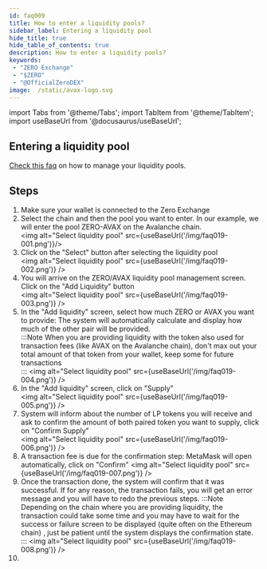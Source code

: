 ```yaml
---
id: faq009
title: How to enter a liquidity pools?
sidebar_label: Entering a liquidity pool
hide_title: true
hide_table_of_contents: true
description: How to enter a liquidity pools?
keywords:
 - "ZERO Exchange"
 - "$ZERO"
 - "@OfficialZeroDEX"
image:  /static/avax-logo.svg
---
```


import Tabs from '@theme/Tabs';
import TabItem from '@theme/TabItem';
import useBaseUrl from '@docusaurus/useBaseUrl';

## Entering a liquidity pool

[Check this faq](faq009.md) on how to manage your liquidity pools.

## Steps

1. Make sure your wallet is connected to the Zero Exchange 
1. Select the chain and then the pool you want to enter.  In our example, we will enter the pool ZERO-AVAX on the Avalanche chain.  
<img alt="Select liquidity pool" src={useBaseUrl('/img/faq019-001.png')}/>
1. Click on the "Select" button after selecting the liquidity pool  
<img alt="Select liquidity pool" src={useBaseUrl('/img/faq019-002.png')} />
1. You will arrive on the ZERO/AVAX liquidity pool management screen.   Click on the "Add Liquidity" button  
<img alt="Select liquidity pool" src={useBaseUrl('/img/faq019-003.png')} />
1. In the "Add liquidity" screen, select how much ZERO or AVAX you want to provide: The system will automatically calculate and display how much of the other pair will be provided.  
:::Note
When you are providing liquidity with the token also used for transaction fees (like AVAX on the Avalanche chain), don't max out your total amount of that token from your wallet, keep some for future transactions  
:::
<img alt="Select liquidity pool" src={useBaseUrl('/img/faq019-004.png')} />
1. In the "Add liquidity" screen, click on "Supply"  
<img alt="Select liquidity pool" src={useBaseUrl('/img/faq019-005.png')} />
1. System will inform about the number of LP tokens you will receive and ask to confirm the amount of both paired token you want to supply, click on "Confirm Supply"  
<img alt="Select liquidity pool" src={useBaseUrl('/img/faq019-006.png')} />
1. A transaction fee is due for the confirmation step: MetaMask will open automatically, click on "Confirm" 
<img alt="Select liquidity pool" src={useBaseUrl('/img/faq019-007.png')} />
1. Once the transaction done, the system will confirm that it was successful.  If for any reason, the transaction fails, you will get an error message and you will have to redo the previous steps.
:::Note
Depending on the chain where you are providing liquidity, the transaction could take some time and you may have to wait for the success or failure screen to be displayed (quite often on the Ethereum chain) , just be patient until the system displays the confirmation state.
:::
<img alt="Select liquidity pool" src={useBaseUrl('/img/faq019-008.png')} />
1. 
